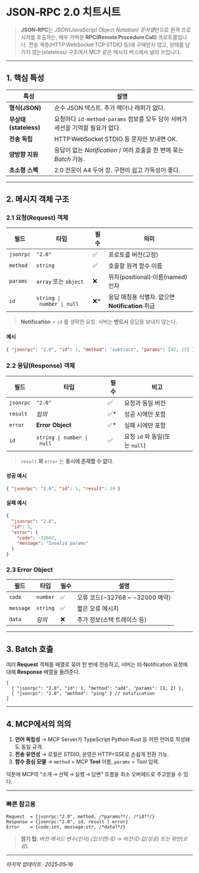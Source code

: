 # JSON‑RPC 2.0 치트시트

> **JSON‑RPC**는 *JSON(JavaScript Object Notation) 문자열*만으로 원격 프로시저를 호출하는, 매우 가벼운 **RPC(Remote Procedure Call)** 프로토콜입니다. 전송 계층(HTTP·WebSocket·TCP·STDIO 등)에 구애받지 않고, 상태를 남기지 않는(stateless) 구조여서 MCP 같은 메시지 버스에서 널리 쓰입니다.

---

## 1. 핵심 특성

| 특성                  | 설명                                                                           |
| --------------------- | ------------------------------------------------------------------------------ |
| **형식(JSON)**        | 순수 JSON 텍스트. 추가 헤더나 래퍼가 없다.                                     |
| **무상태(stateless)** | 요청마다 `id·method·params` 정보를 모두 담아 서버가 세션을 기억할 필요가 없다. |
| **전송 독립**         | HTTP·WebSocket·STDIO 등 문자만 보내면 OK.                                      |
| **양방향 지원**       | 응답이 없는 _Notification_ / 여러 호출을 한 번에 묶는 _Batch_ 가능.            |
| **초소형 스펙**       | 2.0 전문이 A4 두어 장. 구현이 쉽고 가독성이 좋다.                              |

---

## 2. 메시지 객체 구조

### 2.1 요청(Request) 객체

| 필드      | 타입                       | 필수 | 의미                                             |
| --------- | -------------------------- | ---- | ------------------------------------------------ |
| `jsonrpc` | `"2.0"`                    | ✅   | 프로토콜 버전(고정)                              |
| `method`  | `string`                   | ✅   | 호출할 원격 함수 이름                            |
| `params`  | `array` 또는 `object`      | ❌   | 위치(positional)·이름(named) 인자                |
| `id`      | `string \| number \| null` | ❌\* | 응답 매칭용 식별자. 없으면 **Notification** 취급 |

> **Notification** = `id` 를 생략한 요청. 서버는 **반드시** 응답을 보내지 않는다.

#### 예시

```json
{ "jsonrpc": "2.0", "id": 1, "method": "subtract", "params": [42, 23] }
```

### 2.2 응답(Response) 객체

| 필드      | 타입                       | 필수 | 비고                           |
| --------- | -------------------------- | ---- | ------------------------------ |
| `jsonrpc` | `"2.0"`                    | ✅   | 요청과 동일 버전               |
| `result`  | _임의_                     | ✅\* | 성공 시에만 포함               |
| `error`   | **Error Object**           | ✅\* | 실패 시에만 포함               |
| `id`      | `string \| number \| null` | ✅   | 요청 `id` 와 동일(또는 `null`) |

> `result` **와** `error` 는 **동시에 존재할 수 없다**.

#### 성공 예시

```json
{ "jsonrpc": "2.0", "id": 1, "result": 19 }
```

#### 실패 예시

```json
{
  "jsonrpc": "2.0",
  "id": 1,
  "error": {
    "code": -32602,
    "message": "Invalid params"
  }
}
```

### 2.3 Error Object

| 필드      | 타입     | 필수 | 설명                             |
| --------- | -------- | ---- | -------------------------------- |
| `code`    | `number` | ✅   | 오류 코드(−32768 \~ −32000 예약) |
| `message` | `string` | ✅   | 짧은 오류 메시지                 |
| `data`    | _임의_   | ❌   | 추가 정보(스택 트레이스 등)      |

---

## 3. Batch 호출

여러 **Request** 객체를 배열로 묶어 한 번에 전송하고, 서버는 비‑Notification 요청에 대해 **Response** 배열을 돌려준다.

```jsonc
[
  { "jsonrpc": "2.0", "id": 1, "method": "add", "params": [1, 2] },
  { "jsonrpc": "2.0", "method": "ping" } // notification
]
```

---

## 4. MCP에서의 의의

1. **언어 독립성** → MCP Server가 TypeScript·Python·Rust 등 어떤 언어로 작성돼도 동일 규격.
2. **전송 유연성** → 로컬은 STDIO, 운영은 HTTP+SSE로 손쉽게 전환 가능.
3. **함수 중심 모델** → `method` = MCP **Tool** 이름, `params` = Tool 입력.

덕분에 MCP의 “소개 → 선택 → 실행 → 답변” 흐름을 최소 오버헤드로 주고받을 수 있다.

---

### 빠른 참고용

```text
Request  = {jsonrpc:"2.0", method, /*params?*/, /*id?*/}
Response = {jsonrpc:"2.0", id, result | error}
Error    = {code:int, message:str, /*data?*/}
```

> **암기 팁**: *버전·메서드·변수(인자)·(있으면) ID* → *버전·ID·값(성공) 또는 위반(오류)*.

---

_마지막 업데이트 : 2025‑05‑16_
